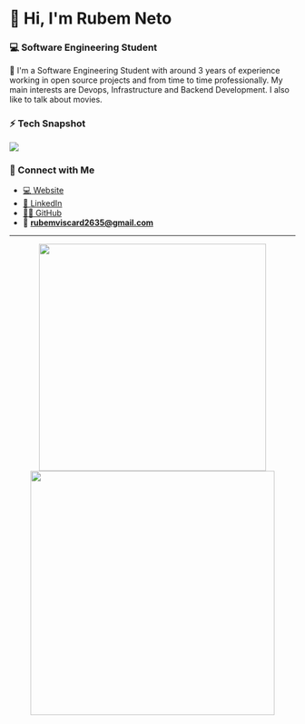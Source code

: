 <!-- Template from https://github.com/pr2tik1/pr2tik1 -->

# 👋 Hi, I'm Rubem Neto 
### 💻 Software Engineering Student

🚀 I'm a Software Engineering Student with around 3 years of experience working in open source projects and from time to time professionally. My main interests are Devops, Infrastructure and Backend Development. I also like to talk about movies. 

### ⚡ Tech Snapshot

<p align="left">
    <img src="https://skillicons.dev/icons?i=golang,aws,terraform,docker,git,kubernetes,ansible,java,python,kotlin,flutter,dart,laravel,lua,elixir,html,css,php,js,ts,cpp,c" />
</p>

### 🤝 Connect with Me  
- [💻 Website ](https://rubuy.me) 
- [💼 LinkedIn](https://www.linkedin.com/in/rubem-neto-62951122b/) 
- [🧑‍💻 GitHub](https://github.com/rubuy-74) 
- 📧 **rubemviscard2635@gmail.com**
  
---
<p align="center">
  <img src="https://github-readme-stats.vercel.app/api?username=rubuy-74&show_icons=true&theme=dark&hide_border=true" width="400">
  <img src="https://github-readme-streak-stats.herokuapp.com/?user=rubuy-74&theme=dark&hide_border=true" width="430">
</p>
